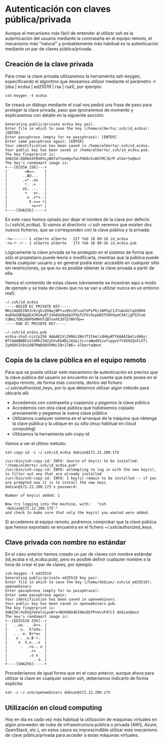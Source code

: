 # Autenticación con claves pública/privada

Aunque el mecanismo más fácil de entender al utilizar ssh es la
autenticación del usuario mediante la contraseña en el equipo remoto,
el mecanismo más "natural" y probablemente más habitual es la
autenticación mediante un par de claves pública/privada.

## Creación de la clave privada

Para crear la clave privada utilizaremos la herramienta ssh-keygen,
especificando el algoritmo que deseamos utilizar mediante el parámetro
-t (dsa | ecdsa | ed25519 | rsa | rsa1), por ejemplo:

```
ssh-keygen -t ecdsa
```

Se creará un diálogo mediante el cual nos pedirá una frase de paso
para proteger la clave privada, paso que ignoraremos de momento y
explicaremos con detalle en la siguiente sección:

```
Generating public/private ecdsa key pair.
Enter file in which to save the key (/home/alberto/.ssh/id_ecdsa): [ENTER]
Enter passphrase (empty for no passphrase): [ENTER]
Enter same passphrase again: [ENTER]
Your identification has been saved in /home/alberto/.ssh/id_ecdsa.
Your public key has been saved in /home/alberto/.ssh/id_ecdsa.pub.
The key fingerprint is:
SHA256:QQ0bm3FBXKhLyWUfa7teeHgufwLPdK8nIu0UlMCJ6/M alberto@mut
The key's randomart image is:
+---[ECDSA 256]---+
|        =B==.    |
|       ..BO...   |
|       .=* .oo   |
|        *. .+    |
|       oS. ...   |
|        +   o+. .|
|         o .+*+..|
|          E.=== +|
|           +o++* |
+----[SHA256]-----+
```

En este caso hemos optado por dejar el nombre de la clave por defecto
(~/.ssh/id_ecdsa). Si vamos al directorio ~/.ssh veremos que existen
dos nuevos ficheros, que se corresponden con la clave pública y la
privada:

```
-rw------- 1 alberto alberto   227 feb 18 09:16 id_ecdsa
-rw-r--r-- 1 alberto alberto   173 feb 18 09:16 id_ecdsa.pub
```

Lógicamente la clave privada se ha protegido en el sistema de forma
que sólo el propietario puede leerla o modificarla, mientras que la
pública puede leerla cualquier usuario y en general podrá estar
accesible en cualquier sitio sin restricciones, ya que no es posible
obtener la clave privada a partir de ella.

Vemos el contenido de estas claves (obviamente se muestran aquí a modo
de ejemplo y se trata de claves que no se van a utilizar nunca en un
entorno real):

```
~/.ssh/id_ecdsa
-----BEGIN EC PRIVATE KEY-----
MHcCAQEEIN53r8/ghcQ94wjNPtvz0VvSFsuU7ePsPkriWPhpC137oAoGCCqGSM49
AwEHoUQDQgAEXJKU4yRlIdnKGG8qQA2PXpfCPVz9xpbB3TXOh9ymC9XtjgP3ZCwU
tdNnLTQNJm8PO4MHtFZBTxeFE39lD7WVYQ==
-----END EC PRIVATE KEY-----

~/.ssh/id_ecdsa.pub 
ecdsa-sha2-nistp256 AAAAE2VjZHNhLXNoYTItbmlzdHAyNTYAAAAIbmlzdHAy\
NTYAAABBBFySlOMkZSHZyhhvKkANj16Xwj1c/caWwd01zofcpgvV7Y4D92QsFLXT\
Zy00DSZvDzuDB7RWQU8XhRN/ZQ+1lWE= alberto@mut
```

## Copia de la clave pública en el equipo remoto

Para que se pueda utilizar este mecanismo de autenticación es preciso
que la clave pública del usuario se encuentre en la cuenta que éste
posee en el equipo remoto, de forma más concreta, dentro del fichero
~/.ssh/authorized\_keys, por lo que debemos utilizar algún método para
ubicarla allí:

* Accedemos con contraseña y copiamos y pegamos la clave pública
* Accedemos con otra clave pública que hubiésemos copiado previamente
  y pegamos la nueva clave pública
* Utilizamos cualquier sistema en el arranque de la máquina que
  obtenga la clave pública y la ubique en su sitio (muy habitual en
  cloud computing)
* Utilizamos la herramienta ssh-copy-id

Vamos a ver el último método:

```
ssh-copy-id -i ~/.ssh/id_ecdsa debian@172.22.200.175

/usr/bin/ssh-copy-id: INFO: Source of key(s) to be installed: "/home/alberto/.ssh/id_ecdsa.pub"
/usr/bin/ssh-copy-id: INFO: attempting to log in with the new key(s), to filter out any that are already installed
/usr/bin/ssh-copy-id: INFO: 1 key(s) remain to be installed -- if you are prompted now it is to install the new keys
debian@172.22.200.175's password: 

Number of key(s) added: 1

Now try logging into the machine, with:   "ssh 'debian@172.22.200.175'"
and check to make sure that only the key(s) you wanted were added.
```

Si accedemos al equipo remoto, podremos comprobar que la clave pública
que hemos exportado se encuentra en el fichero
~/.ssh/authorized\_keys.

## Clave privada con nombre no estándar

En el caso anterior hemos creado un par de claves con nombre estándar
(id\_ecdsa e id\_ecdsa.pub), pero es posible definir cualquier nombre
a la hora de crear el par de claves, por ejemplo:

```
ssh-keygen -t ed25519
Generating public/private ed25519 key pair.
Enter file in which to save the key (/home/debian/.ssh/id_ed25519): openwebinars
Enter passphrase (empty for no passphrase): 
Enter same passphrase again: 
Your identification has been saved in openwebinars.
Your public key has been saved in openwebinars.pub.
The key fingerprint is:
SHA256:HzEVg7wVelxLpuHrv+BUG8QG4bI0AsED7PnUvzFdlCI debian@asd
The key's randomart image is:
+--[ED25519 256]--+
|   ..oo. . .O++. |
|    . o.  E*oXo. |
|   . . o. B+*o=  |
|    o . .o.B +.  |
|     o  S.o...o  |
|      .  .+o.. o |
|          .++ .  |
|          .o o   |
|            . o. |
+----[SHA256]-----+
```

Procederíamos de igual forma que en el caso anterior, aunque ahora
para utilizar la clave en cualquier sesión ssh, deberíamos indicarlo
de forma explícita:

```
ssh -i ~/.ssh/openwebinars debian@172.22.200.175
```

## Utilización en cloud computing

Hoy en día es cada vez más habitual la utilización de máquinas
virtuales en algún proveedor de nube de infraestructura pública o
privada (AWS, Azure, OpenStack, etc.), en estos casos es
imprescindible utilizar este mecanismo de clave pública/privada para
acceder a estas máquinas virtuales.
